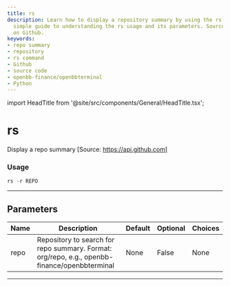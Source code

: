 ```yaml
---
title: rs
description: Learn how to display a repository summary by using the rs command. A
  simple guide to understanding the rs usage and its parameters. Source code is available
  on Github.
keywords:
- repo summary
- repository
- rs command
- Github
- source code
- openbb-finance/openbbterminal
- Python
---
```


import HeadTitle from '@site/src/components/General/HeadTitle.tsx';

<HeadTitle title="rs - Oss - Alt - Reference | OpenBB Terminal Docs" />

# rs

Display a repo summary [Source: https://api.github.com]

### Usage

```python
rs -r REPO
```

---

## Parameters

| Name | Description | Default | Optional | Choices |
| ---- | ----------- | ------- | -------- | ------- |
| repo | Repository to search for repo summary. Format: org/repo, e.g., openbb-finance/openbbterminal | None | False | None |

---
